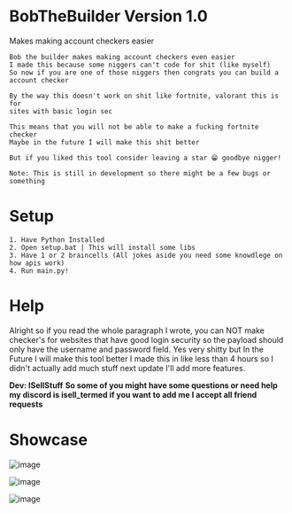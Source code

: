 # BobTheBuilder Version 1.0
Makes making account checkers easier

```
Bob the builder makes making account checkers even easier
I made this because some niggers can't code for shit (like myself)
So now if you are one of those niggers then congrats you can build a account checker

By the way this doesn't work on shit like fortnite, valorant this is for
sites with basic login sec

This means that you will not be able to make a fucking fortnite checker 
Maybe in the future I will make this shit better

But if you liked this tool consider leaving a star 😁 goodbye nigger!
```

```Note: This is still in development so there might be a few bugs or something```

# Setup

```
1. Have Python Installed
2. Open setup.bat | This will install some libs
3. Have 1 or 2 braincells (All jokes aside you need some knowdlege on how apis work)
4. Run main.py!
```

# Help

Alright so if you read the whole paragraph I wrote, you can NOT make checker's for websites that have good login security so the payload should only have the username and password field. 
Yes very shitty but In the Future I will make this tool better I made this in like less than 4 hours so I didn't actually add much stuff next update I'll add more features.

**Dev: ISellStuff**
**So some of you might have some questions or need help my discord is isell_termed if you want to add me I accept all friend requests**

# Showcase
![image](https://github.com/user-attachments/assets/dbb6e597-1ab2-440a-aa99-a0e19ba94de2)

![image](https://github.com/user-attachments/assets/3d18b145-5bc4-47db-ba9c-79ec56a6c82a)

![image](https://github.com/user-attachments/assets/abbbc854-3d13-40b2-87b3-695e6354bdbc)

